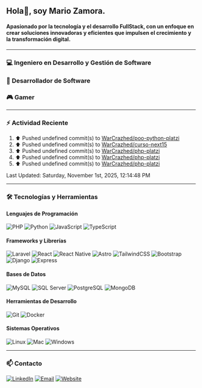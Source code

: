 ## Hola👋, soy Mario Zamora.

#### Apasionado por la tecnología y el desarrollo FullStack, con un enfoque en crear soluciones innovadoras y eficientes que impulsen el crecimiento y la transformación digital.

---

### :computer: **Ingeniero en Desarrollo y Gestión de Software**
### :pencil: **Desarrollador de Software**
### :video_game: **Gamer**

---

### :zap: Actividad Reciente
<!--RECENT_ACTIVITY:start-->
1. ⬆️ Pushed undefined commit(s) to [WarCrazhed/poo-python-platzi](https://github.com/WarCrazhed/poo-python-platzi)<br>
2. ⬆️ Pushed undefined commit(s) to [WarCrazhed/curso-next15](https://github.com/WarCrazhed/curso-next15)<br>
3. ⬆️ Pushed undefined commit(s) to [WarCrazhed/php-platzi](https://github.com/WarCrazhed/php-platzi)<br>
4. ⬆️ Pushed undefined commit(s) to [WarCrazhed/php-platzi](https://github.com/WarCrazhed/php-platzi)<br>
5. ⬆️ Pushed undefined commit(s) to [WarCrazhed/php-platzi](https://github.com/WarCrazhed/php-platzi)<br>
<!--RECENT_ACTIVITY:end-->

<!--RECENT_ACTIVITY:last_update-->
Last Updated: Saturday, November 1st, 2025, 12:14:48 PM
<!--RECENT_ACTIVITY:last_update_end-->

---

### :hammer_and_wrench: **Tecnologías y Herramientas**

#### Lenguajes de Programación
![PHP](https://img.shields.io/badge/PHP-777BB4?style=for-the-badge&logo=php&logoColor=white)
![Python](https://img.shields.io/badge/Python-3776AB?style=for-the-badge&logo=python&logoColor=white)
![JavaScript](https://img.shields.io/badge/JavaScript-F7DF1E?style=for-the-badge&logo=javascript&logoColor=black)
![TypeScript](https://img.shields.io/badge/TypeScript-3178C6?style=for-the-badge&logo=typescript&logoColor=white)

#### Frameworks y Librerías
![Laravel](https://img.shields.io/badge/Laravel-FF2D20?style=for-the-badge&logo=laravel&logoColor=white)
![React](https://img.shields.io/badge/React-61DAFB?style=for-the-badge&logo=react&logoColor=black)
![React Native](https://img.shields.io/badge/React_Native-61DAFB?style=for-the-badge&logo=react&logoColor=black)
![Astro](https://img.shields.io/badge/Astro-FF5D01?style=for-the-badge&logo=astro&logoColor=white)
![TailwindCSS](https://img.shields.io/badge/Tailwind_CSS-38B2AC?style=for-the-badge&logo=tailwind-css&logoColor=white)
![Bootstrap](https://img.shields.io/badge/Bootstrap-7952B3?style=for-the-badge&logo=bootstrap&logoColor=white)
![Django](https://img.shields.io/badge/Django-092E20?style=for-the-badge&logo=django&logoColor=white)
![Express](https://img.shields.io/badge/Express-000000?style=for-the-badge&logo=express&logoColor=white)

#### Bases de Datos
![MySQL](https://img.shields.io/badge/MySQL-4479A1?style=for-the-badge&logo=mysql&logoColor=white)
![SQL Server](https://img.shields.io/badge/SQL_Server-CC2927?style=for-the-badge&logo=microsoft-sql-server&logoColor=white)
![PostgreSQL](https://img.shields.io/badge/PostgreSQL-4169E1?style=for-the-badge&logo=postgresql&logoColor=white)
![MongoDB](https://img.shields.io/badge/MongoDB-47A248?style=for-the-badge&logo=mongodb&logoColor=white)

#### Herramientas de Desarrollo
![Git](https://img.shields.io/badge/Git-F05032?style=for-the-badge&logo=git&logoColor=white)
![Docker](https://img.shields.io/badge/Docker-2496ED?style=for-the-badge&logo=docker&logoColor=white)

#### Sistemas Operativos
![Linux](https://img.shields.io/badge/Linux-FCC624?style=for-the-badge&logo=linux&logoColor=black)
![Mac](https://img.shields.io/badge/macOS-000000?style=for-the-badge&logo=apple&logoColor=white)
![Windows](https://img.shields.io/badge/Windows-0078D6?style=for-the-badge&logo=windows&logoColor=white)

---

### :mailbox: **Contacto**
[![LinkedIn](https://img.shields.io/badge/LinkedIn-0077B5?style=for-the-badge&logo=linkedin&logoColor=white)](https://www.linkedin.com/in/mario-zamora-b4bb07224)
[![Email](https://img.shields.io/badge/Email-D14836?style=for-the-badge&logo=gmail&logoColor=white)](mailto:mariozamora5126@gmail.com)
[![Website](https://img.shields.io/badge/Website-FF7139?style=for-the-badge&logo=google-chrome&logoColor=white)](https://mellow-puffpuff-8b5745.netlify.app/#skill)
